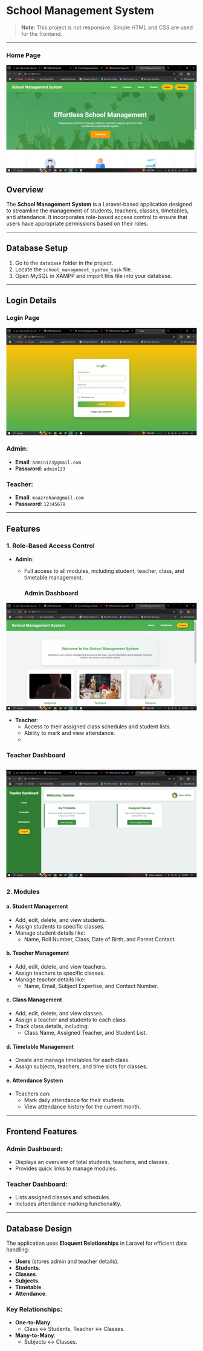 # School Management System

> **Note**: This project is not responsive. Simple HTML and CSS are used for the frontend.

---
### Home Page
![Home Page](public/images/Home.JPG)

## Overview

The **School Management System** is a Laravel-based application designed to streamline the management of students, teachers, classes, timetables, and attendance. It incorporates role-based access control to ensure that users have appropriate permissions based on their roles.

---

## Database Setup

1. Go to the `database` folder in the project.
2. Locate the `school_management_system_task` file.
3. Open MySQL in XAMPP and import this file into your database.

---

## Login Details

### Login Page
![Login Page](public/images/login.JPG)

### Admin:
- **Email**: `admin123@gmail.com`
- **Password**: `admin123`

### Teacher:
- **Email**: `maazrehan@gmail.com`
- **Password**: `12345678`

---

## Features

### 1. Role-Based Access Control

- **Admin**:
  - Full access to all modules, including student, teacher, class, and timetable management.

    ### Admin Dashboard
![Admin Dashboard](public/images/admindashboard.JPG)

- **Teacher**:
  - Access to their assigned class schedules and student lists.
  - Ability to mark and view attendance.
  - 
### Teacher Dashboard
![Teacher Dashboard](public/images/teacherdashboard.JPG)
---

### 2. Modules

#### a. Student Management
- Add, edit, delete, and view students.
- Assign students to specific classes.
- Manage student details like:
  - Name, Roll Number, Class, Date of Birth, and Parent Contact.

#### b. Teacher Management
- Add, edit, delete, and view teachers.
- Assign teachers to specific classes.
- Manage teacher details like:
  - Name, Email, Subject Expertise, and Contact Number.

#### c. Class Management
- Add, edit, delete, and view classes.
- Assign a teacher and students to each class.
- Track class details, including:
  - Class Name, Assigned Teacher, and Student List.

#### d. Timetable Management
- Create and manage timetables for each class.
- Assign subjects, teachers, and time slots for classes.

#### e. Attendance System
- Teachers can:
  - Mark daily attendance for their students.
  - View attendance history for the current month.

---

## Frontend Features

### Admin Dashboard:
- Displays an overview of total students, teachers, and classes.
- Provides quick links to manage modules.

### Teacher Dashboard:
- Lists assigned classes and schedules.
- Includes attendance marking functionality.

---

## Database Design

The application uses **Eloquent Relationships** in Laravel for efficient data handling:

- **Users** (stores admin and teacher details).
- **Students**.
- **Classes**.
- **Subjects**.
- **Timetable**.
- **Attendance**.

### Key Relationships:
- **One-to-Many**:
  - Class ↔ Students, Teacher ↔ Classes.
- **Many-to-Many**:
  - Subjects ↔ Classes.
